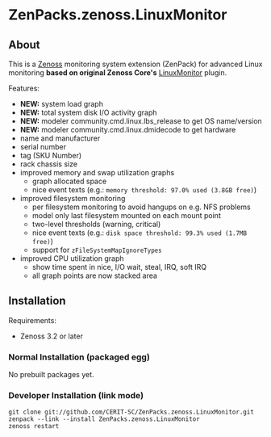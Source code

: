 # ZenPacks.zenoss.LinuxMonitor

## About

This is a [Zenoss](http://www.zenoss.com) monitoring system extension (ZenPack)
for advanced Linux monitoring **based on original Zenoss Core's**
[LinuxMonitor](https://github.com/zenoss/ZenPacks.zenoss.LinuxMonitor) plugin.

Features:

* **NEW:** system load graph
* **NEW:** total system disk I/O activity graph
* **NEW:** modeler community.cmd.linux.lbs_release to get OS name/version
* **NEW:** modeler community.cmd.linux.dmidecode to get hardware
 * name and manufacturer
 * serial number
 * tag (SKU Number)
 * rack chassis size
* improved memory and swap utilization graphs
  * graph allocated space
  * nice event texts (e.g.: `memory threshold: 97.0% used (3.8GB free)`)
* improved filesystem monitoring
  * per filesystem monitoring to avoid hangups on e.g. NFS problems
  * model only last filesystem mounted on each mount point
  * two-level thresholds (warning, critical)
  * nice event texts (e.g.: `disk space threshold: 99.3% used (1.7MB free)`)
  * support for `zFileSystemMapIgnoreTypes`
* improved CPU utilization graph
  * show time spent in nice, I/O wait, steal, IRQ, soft IRQ
  * all graph points are now stacked area

## Installation

Requirements:

* Zenoss 3.2 or later

### Normal Installation (packaged egg)

No prebuilt packages yet.

### Developer Installation (link mode)

    git clone git://github.com/CERIT-SC/ZenPacks.zenoss.LinuxMonitor.git
    zenpack --link --install ZenPacks.zenoss.LinuxMonitor
    zenoss restart
